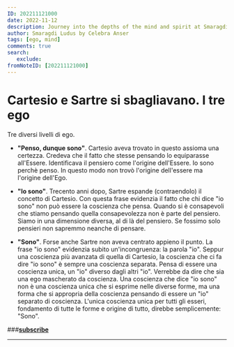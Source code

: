 ```yaml
---
ID: 202211121000
date: 2022-11-12
description: Journey into the depths of the mind and spirit at Smaragdi Ludus. Discover the transformative powers of meditation, I Ching, and alchemy. Immerse yourself in the wisdom of Tao philosophy, Jungian psychology, and Zen practices. Unveil the mysteries of self, ego, and shadow, while embracing synchronicity and fostering reflection. Expand your awareness and consciousness on a path of profound self-discovery and inner growth.
author: Smaragdi Ludus by Celebra Anser
tags: [ego, mind]
comments: true
search:
   exclude: 
fromNoteID: [202211121000]
---
```


# Cartesio e Sartre si sbagliavano. I tre ego

Tre diversi livelli di ego.

- **"Penso, dunque sono"**. Cartesio aveva trovato in questo assioma una certezza. Credeva che il fatto che stesse pensando lo equiparasse all'Essere. Identificava il pensiero come l'origine dell'Essere. Io sono perchè penso. In questo modo non trovò l'origine dell'essere ma l'origine dell'Ego.

- **"Io sono"**. Trecento anni dopo, Sartre espande (contraendolo) il concetto di Cartesio. Con questa frase evidenzia il fatto che chi dice "io sono" non può essere la coscienza che pensa. Quando si è consapevoli che stiamo pensando quella consapevolezza non è parte del pensiero. Siamo in una dimensione diversa, al di là del pensiero. Se fossimo solo pensieri non sapremmo neanche di pensare.

- **"Sono"**. Forse anche Sartre non aveva centrato appieno il punto. La frase "io sono" evidenzia subito un'incongruenza: la parola "io". Seppur una coscienza più avanzata di quella di Cartesio, la coscienza che ci fa dire "io sono" è sempre una coscienza separata. Pensa di essere una coscienza unica, un "io" diverso dagli altri "io". Verrebbe da dire che sia una ego mascherato da coscienza. Una coscienza che dice "io sono" non è una coscienza unica che si esprime nelle diverse forme, ma una forma che si appropria della coscienza pensando di essere un "io" separato di coscienza. L'unica coscienza unica per tutti gli esseri, fondamento di tutte le forme e origine di tutto, direbbe semplicemente: "Sono".

###**[subscribe](https://forms.gle/81QTtwV9HiRb8o3y6)**

---
